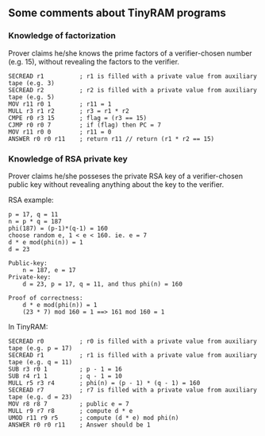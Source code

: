 ## Some comments about TinyRAM programs

### Knowledge of factorization
Prover claims he/she knows the prime factors of a verifier-chosen number (e.g. 15), without revealing the factors to the verifier.
```
SECREAD r1          ; r1 is filled with a private value from auxiliary tape (e.g. 3)
SECREAD r2          ; r2 is filled with a private value from auxiliary tape (e.g. 5)
MOV r11 r0 1        ; r11 = 1
MULL r3 r1 r2       ; r3 = r1 * r2
CMPE r0 r3 15       ; flag = (r3 == 15)
CJMP r0 r0 7        ; if (flag) then PC = 7
MOV r11 r0 0        ; r11 = 0
ANSWER r0 r0 r11    ; return r11 // return (r1 * r2 == 15)
```

### Knowledge of RSA private key
Prover claims he/she posseses the private RSA key of a verifier-chosen public key without revealing anything about the key to the verifier.

RSA example:
```
p = 17, q = 11
n = p * q = 187
phi(187) = (p-1)*(q-1) = 160
choose random e, 1 < e < 160. ie. e = 7
d * e mod(phi(n)) = 1
d = 23

Public-key:
    n = 187, e = 17
Private-key:
    d = 23, p = 17, q = 11, and thus phi(n) = 160

Proof of correctness:
    d * e mod(phi(n)) = 1
    (23 * 7) mod 160 = 1 ==> 161 mod 160 = 1
```

In TinyRAM:
```
SECREAD r0          ; r0 is filled with a private value from auxiliary tape (e.g. p = 17)
SECREAD r1          ; r1 is filled with a private value from auxiliary tape (e.g. q = 11)
SUB r3 r0 1         ; p - 1 = 16
SUB r4 r1 1         ; q - 1 = 10
MULL r5 r3 r4       ; phi(n) = (p - 1) * (q - 1) = 160
SECREAD r7          ; r7 is filled with a private value from auxiliary tape (e.g. d = 23)
MOV r8 r8 7         ; public e = 7
MULL r9 r7 r8       ; compute d * e
UMOD r11 r9 r5      ; compute (d * e) mod phi(n)
ANSWER r0 r0 r11    ; Answer should be 1
```
